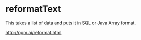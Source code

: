 # reformatText
This takes a list of data and puts it in SQL or Java Array format. 

http://pgm.ai/reformat.html
